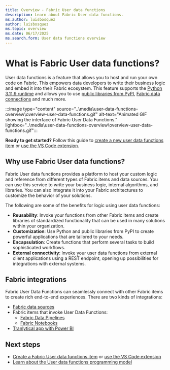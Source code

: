```yaml
---
title: Overview - Fabric User data functions
description: Learn about Fabric User data functions.
ms.author: luisbosquez
author: luisbosquez
ms.topic: overview
ms.date: 06/17/2025
ms.search.form: User data functions overview
---
```


# What is Fabric User data functions?

User data functions is a feature that allows you to host and run your own code on Fabric. This empowers data developers to write their business logic and embed it into their Fabric ecosystem. This feature supports the [Python 3.11.9 runtime](https://www.python.org/downloads/release/python-3119/) and allows you to use [public libraries from PyPI](https://pypi.org/), [Fabric data connections](./connect-to-data-sources.md) and much more.

:::image type="content" source="..\media\user-data-functions-overview\overview-user-data-functions.gif" alt-text="Animated GIF showing the interface of Fabric User Data Functions." lightbox="..\media\user-data-functions-overview\overview-user-data-functions.gif":::

**Ready to get started?** Follow this guide to [create a new user data functions item](./create-user-data-functions-portal.md) or [use the VS Code extension](./create-user-data-functions-vs-code.md).

## Why use Fabric User data functions?

Fabric User data functions provides a platform to host your custom logic and reference from different types of Fabric items and data sources. You can use this service to write your business logic, internal algorithms, and libraries. You can also integrate it into your Fabric architectures to customize the behavior of your solutions.

The following are some of the benefits for logic using user data functions:

- **Reusability**: Invoke your functions from other Fabric items and create libraries of standardized functionality that can be used in many solutions within your organization.
- **Customization**: Use Python and public libraries from PyPI to create powerful applications that are tailored to your needs.
- **Encapsulation**: Create functions that perform several tasks to build sophisticated workflows.
- **External connectivity**: Invoke your user data functions from external client applications using a REST endpoint, opening up possibilities for integrations with external systems.

## Fabric integrations
Fabric User Data Functions can seamlessly connect with other Fabric items to create rich end-to-end experiences. There are two kinds of integrations:
- [Fabric data sources](./connect-to-data-sources.md)
- Fabric items that invoke User Data Functions:
    - [Fabric Data Pipelines](./create-functions-activity-data-pipelines.md)
    - [Fabric Notebooks](../notebook-utilities.md)
- [Tranlytical app with Power BI](/power-bi/create-reports/translytical-task-flow-overview)


## Next steps

- [Create a Fabric User data functions item](./create-user-data-functions-portal.md) or [use the VS Code extension](./create-user-data-functions-vs-code.md)
- [Learn about the User data functions programming model](./python-programming-model.md)
